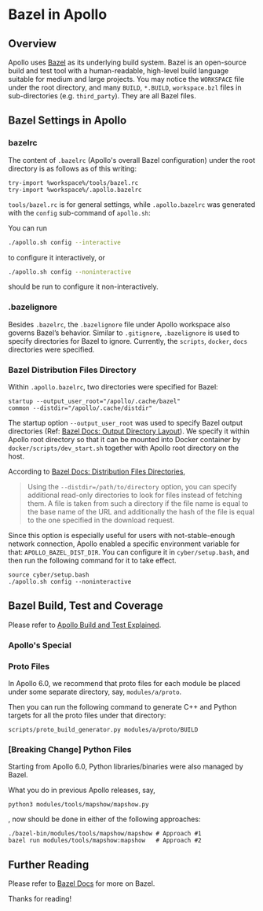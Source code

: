 # Bazel in Apollo

## Overview

Apollo uses [Bazel](https://bazel.build) as its underlying build system. Bazel
is an open-source build and test tool with a human-readable, high-level build
language suitable for medium and large projects. You may notice the `WORKSPACE`
file under the root directory, and many `BUILD`, `*.BUILD`, `workspace.bzl`
files in sub-directories (e.g. `third_party`). They are all Bazel files.

## Bazel Settings in Apollo

### bazelrc

The content of `.bazelrc` (Apollo's overall Bazel configuration) under the root
directory is as follows as of this writing:

```
try-import %workspace%/tools/bazel.rc
try-import %workspace%/.apollo.bazelrc
```

`tools/bazel.rc` is for general settings, while `.apollo.bazelrc` was generated
with the `config` sub-command of `apollo.sh`:

You can run

```bash
./apollo.sh config --interactive
```

to configure it interactively, or

```bash
./apollo.sh config --noninteractive
```

should be run to configure it non-interactively.

### .bazelignore

Besides `.bazelrc`, the `.bazelignore` file under Apollo workspace also governs
Bazel’s behavior. Similar to `.gitignore`, `.bazelignore` is used to specify
directories for Bazel to ignore. Currently, the `scripts`, `docker`, `docs`
directories were specified.

### Bazel Distribution Files Directory

Within `.apollo.bazelrc`, two directories were specified for Bazel:

```
startup --output_user_root="/apollo/.cache/bazel"
common --distdir="/apollo/.cache/distdir"
```

The startup option `--output_user_root` was used to specify Bazel output
directories (Ref:
[Bazel Docs: Output Directory Layout](https://docs.bazel.build/versions/master/output_directories.html#output-directory-layout)).
We specify it within Apollo root directory so that it can be mounted into Docker
container by `docker/scripts/dev_start.sh` together with Apollo root directory
on the host.

According to
[Bazel Docs: Distribution Files Directories](https://docs.bazel.build/versions/master/guide.html#distribution-files-directories),

> Using the `--distdir=/path/to/directory` option, you can specify additional
> read-only directories to look for files instead of fetching them. A file is
> taken from such a directory if the file name is equal to the base name of the
> URL and additionally the hash of the file is equal to the one specified in the
> download request.

Since this option is especially useful for users with not-stable-enough network
connection, Apollo enabled a specific environment variable for that:
`APOLLO_BAZEL_DIST_DIR`. You can configure it in `cyber/setup.bash`, and then
run the following command for it to take effect.

```
source cyber/setup.bash
./apollo.sh config --noninteractive
```

## Bazel Build, Test and Coverage

Please refer to
[Apollo Build and Test Explained](../../01_Installation%20Instructions/`apollo_build_and_test_explained.md).

### Apollo's Special

### Proto Files

In Apollo 6.0, we recommend that proto files for each module be placed under
some separate directory, say, `modules/a/proto`.

Then you can run the following command to generate C++ and Python targets for
all the proto files under that directory:

```
scripts/proto_build_generator.py modules/a/proto/BUILD
```

### [Breaking Change] Python Files

Starting from Apollo 6.0, Python libraries/binaries were also managed by Bazel.

What you do in previous Apollo releases, say,

```
python3 modules/tools/mapshow/mapshow.py
```

, now should be done in either of the following approaches:

```
./bazel-bin/modules/tools/mapshow/mapshow # Approach #1
bazel run modules/tools/mapshow:mapshow   # Approach #2
```

## Further Reading

Please refer to [Bazel Docs](https://docs.bazel.build) for more on Bazel.

Thanks for reading!
